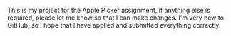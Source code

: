 This is my project for the Apple Picker assignment, if anything else is required, please let me know so that I can make changes. I'm very new to GitHub, so I hope that I have applied and submitted everything correctly.
